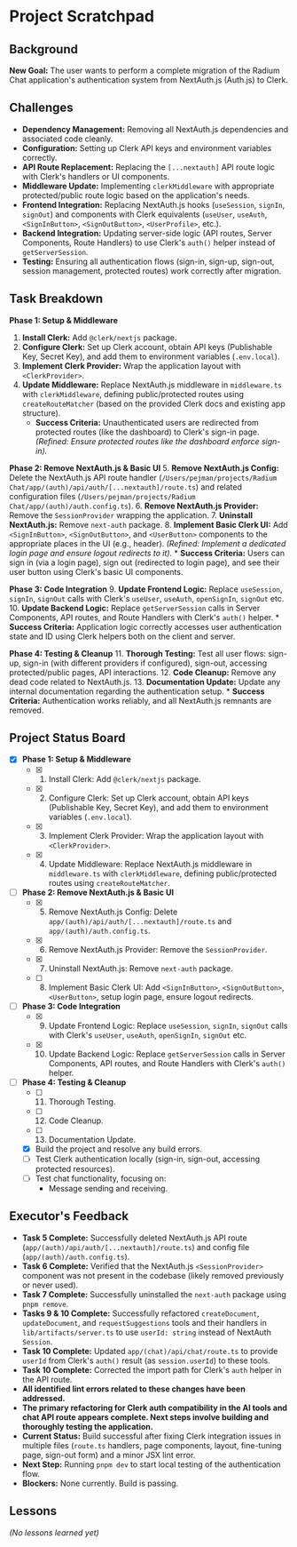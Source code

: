 # Project Scratchpad

## Background

**New Goal:** The user wants to perform a complete migration of the Radium Chat application's authentication system from NextAuth.js (Auth.js) to Clerk.

## Challenges

- **Dependency Management:** Removing all NextAuth.js dependencies and associated code cleanly.
- **Configuration:** Setting up Clerk API keys and environment variables correctly.
- **API Route Replacement:** Replacing the `[...nextauth]` API route logic with Clerk's handlers or UI components.
- **Middleware Update:** Implementing `clerkMiddleware` with appropriate protected/public route logic based on the application's needs.
- **Frontend Integration:** Replacing NextAuth.js hooks (`useSession`, `signIn`, `signOut`) and components with Clerk equivalents (`useUser`, `useAuth`, `<SignInButton>`, `<SignOutButton>`, `<UserProfile>`, etc.).
- **Backend Integration:** Updating server-side logic (API routes, Server Components, Route Handlers) to use Clerk's `auth()` helper instead of `getServerSession`.
- **Testing:** Ensuring all authentication flows (sign-in, sign-up, sign-out, session management, protected routes) work correctly after migration.

## Task Breakdown

**Phase 1: Setup & Middleware**
1.  **Install Clerk:** Add `@clerk/nextjs` package.
2.  **Configure Clerk:** Set up Clerk account, obtain API keys (Publishable Key, Secret Key), and add them to environment variables (`.env.local`).
3.  **Implement Clerk Provider:** Wrap the application layout with `<ClerkProvider>`.
4.  **Update Middleware:** Replace NextAuth.js middleware in `middleware.ts` with `clerkMiddleware`, defining public/protected routes using `createRouteMatcher` (based on the provided Clerk docs and existing app structure).
    *   **Success Criteria:** Unauthenticated users are redirected from protected routes (like the dashboard) to Clerk's sign-in page. *(Refined: Ensure protected routes like the dashboard enforce sign-in).*

**Phase 2: Remove NextAuth.js & Basic UI**
5.  **Remove NextAuth.js Config:** Delete the NextAuth.js API route handler (`/Users/pejman/projects/Radium Chat/app/(auth)/api/auth/[...nextauth]/route.ts`) and related configuration files (`/Users/pejman/projects/Radium Chat/app/(auth)/auth.config.ts`).
6.  **Remove NextAuth.js Provider:** Remove the `SessionProvider` wrapping the application.
7.  **Uninstall NextAuth.js:** Remove `next-auth` package.
8.  **Implement Basic Clerk UI:** Add `<SignInButton>`, `<SignOutButton>`, and `<UserButton>` components to the appropriate places in the UI (e.g., header). *(Refined: Implement a dedicated login page and ensure logout redirects to it).*
    *   **Success Criteria:** Users can sign in (via a login page), sign out (redirected to login page), and see their user button using Clerk's basic UI components.

**Phase 3: Code Integration**
9.  **Update Frontend Logic:** Replace `useSession`, `signIn`, `signOut` calls with Clerk's `useUser`, `useAuth`, `openSignIn`, `signOut` etc.
10. **Update Backend Logic:** Replace `getServerSession` calls in Server Components, API routes, and Route Handlers with Clerk's `auth()` helper.
    *   **Success Criteria:** Application logic correctly accesses user authentication state and ID using Clerk helpers both on the client and server.

**Phase 4: Testing & Cleanup**
11. **Thorough Testing:** Test all user flows: sign-up, sign-in (with different providers if configured), sign-out, accessing protected/public pages, API interactions.
12. **Code Cleanup:** Remove any dead code related to NextAuth.js.
13. **Documentation Update:** Update any internal documentation regarding the authentication setup.
    *   **Success Criteria:** Authentication works reliably, and all NextAuth.js remnants are removed.

## Project Status Board

- [X] **Phase 1: Setup & Middleware**
  - [X] 1. Install Clerk: Add `@clerk/nextjs` package.
  - [X] 2. Configure Clerk: Set up Clerk account, obtain API keys (Publishable Key, Secret Key), and add them to environment variables (`.env.local`).
  - [X] 3. Implement Clerk Provider: Wrap the application layout with `<ClerkProvider>`.
  - [X] 4. Update Middleware: Replace NextAuth.js middleware in `middleware.ts` with `clerkMiddleware`, defining public/protected routes using `createRouteMatcher`.
- [ ] **Phase 2: Remove NextAuth.js & Basic UI**
  - [X] 5. Remove NextAuth.js Config: Delete `app/(auth)/api/auth/[...nextauth]/route.ts` and `app/(auth)/auth.config.ts`.
  - [X] 6. Remove NextAuth.js Provider: Remove the `SessionProvider`.
  - [X] 7. Uninstall NextAuth.js: Remove `next-auth` package.
  - [ ] 8. Implement Basic Clerk UI: Add `<SignInButton>`, `<SignOutButton>`, `<UserButton>`, setup login page, ensure logout redirects.
- [ ] **Phase 3: Code Integration**
  - [X] 9. Update Frontend Logic: Replace `useSession`, `signIn`, `signOut` calls with Clerk's `useUser`, `useAuth`, `openSignIn`, `signOut` etc.
  - [X] 10. Update Backend Logic: Replace `getServerSession` calls in Server Components, API routes, and Route Handlers with Clerk's `auth()` helper.
- [ ] **Phase 4: Testing & Cleanup**
  - [ ] 11. Thorough Testing.
  - [ ] 12. Code Cleanup.
  - [ ] 13. Documentation Update.
  - [X] Build the project and resolve any build errors.
  - [ ] Test Clerk authentication locally (sign-in, sign-out, accessing protected resources).
  - [ ] Test chat functionality, focusing on:
    - Message sending and receiving.

## Executor's Feedback

- **Task 5 Complete:** Successfully deleted NextAuth.js API route (`app/(auth)/api/auth/[...nextauth]/route.ts`) and config file (`app/(auth)/auth.config.ts`).
- **Task 6 Complete:** Verified that the NextAuth.js `<SessionProvider>` component was not present in the codebase (likely removed previously or never used).
- **Task 7 Complete:** Successfully uninstalled the `next-auth` package using `pnpm remove`.
- **Tasks 9 & 10 Complete:** Successfully refactored `createDocument`, `updateDocument`, and `requestSuggestions` tools and their handlers in `lib/artifacts/server.ts` to use `userId: string` instead of NextAuth `Session`.
- **Task 10 Complete:** Updated `app/(chat)/api/chat/route.ts` to provide `userId` from Clerk's `auth()` result (as `session.userId`) to these tools.
- **Task 10 Complete:** Corrected the import path for Clerk's `auth` helper in the API route.
- **All identified lint errors related to these changes have been addressed.**
- **The primary refactoring for Clerk auth compatibility in the AI tools and chat API route appears complete. Next steps involve building and thoroughly testing the application.**
- **Current Status:** Build successful after fixing Clerk integration issues in multiple files (`route.ts` handlers, page components, layout, fine-tuning page, sign-out form) and a minor JSX lint error.
- **Next Step:** Running `pnpm dev` to start local testing of the authentication flow.
- **Blockers:** None currently. Build is passing.

## Lessons

*(No lessons learned yet)*
